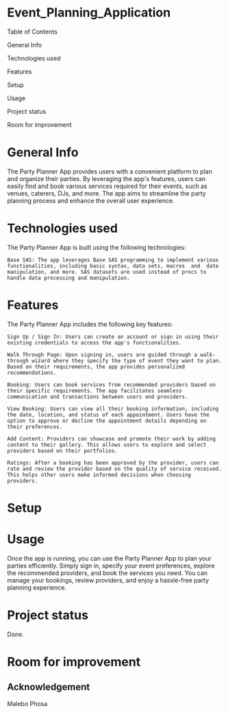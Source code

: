 # Event_Planning_Application

Table of Contents

General Info

Technologies used

Features

Setup

Usage

Project status

Room for improvement


# General Info
The Party Planner App provides users with a convenient platform to plan and organize their parties. By leveraging the app's features, users can easily find and book various services required for their events, such as venues, caterers, DJs, and more. The app aims to streamline the party planning process and enhance the overall user experience.
# Technologies used
The Party Planner App is built using the following technologies:

    Base SAS: The app leverages Base SAS programming to implement various functionalities, including basic syntax, data sets, macros  and  date manipulation, and more. SAS datasets are used instead of procs to handle data processing and manipulation.

# Features
The Party Planner App includes the following key features:

    Sign Up / Sign In: Users can create an account or sign in using their existing credentials to access the app's functionalities.

    Walk Through Page: Upon signing in, users are guided through a walk-through wizard where they specify the type of event they want to plan. Based on their requirements, the app provides personalized recommendations.

    Booking: Users can book services from recommended providers based on their specific requirements. The app facilitates seamless communication and transactions between users and providers.

    View Booking: Users can view all their booking information, including the date, location, and status of each appointment. Users have the option to approve or decline the appointment details depending on their preferences.

    Add Content: Providers can showcase and promote their work by adding content to their gallery. This allows users to explore and select providers based on their portfolios.

    Ratings: After a booking has been approved by the provider, users can rate and review the provider based on the quality of service received. This helps other users make informed decisions when choosing providers.
# Setup

# Usage
Once the app is running, you can use the Party Planner App to plan your parties efficiently. Simply sign in, specify your event preferences, explore the recommended providers, and book the services you need. You can manage your bookings, review providers, and enjoy a hassle-free party planning experience.

# Project status
Done.
# Room for improvement

## Acknowledgement

Malebo Phosa
